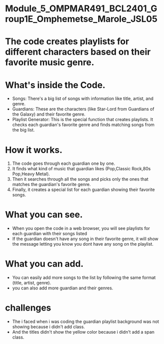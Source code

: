 # Module_5_OMPMAR491_BCL2401_Group1E_Omphemetse_Marole_JSL05

# The code creates playlists for different characters based on their favorite music genre.

# What's inside the Code.

- Songs: There's a big list of songs with information like title, artist, and genre.
- Guardians: These are the characters (like Star-Lord from Guardians of the Galaxy) and their favorite genre.
- Playlist Generator: This is the special function that creates playlists. It checks each guardian's favorite genre and finds matching songs from the big list.

# How it works.

1. The code goes through each guardian one by one.
2. It finds what kind of music that guardian likes (Pop,Classic Rock,80s Pop,Heavy Metal).
3. Then it searches through all the songs and picks only the ones that matches the guardian's favorite genre.
4. Finally, it creates a special list for each guardian showing their favorite songs.

# What you can see.

- When you open the code in a web browser, you will see playlists for each guardian with their songs listed
- If the guardian doesn't have any song in their favorite genre, it will show the message letting you know you dont have any song on the playlist.

# What you can add.

- You can easily add more songs to the list by following the same format (title, artist, genre).
- you can also add more guardian and their genres.

# challenges

- The i faced when i was coding the guardian playlist background was not showing because i didn't add class.
- And the titles didn't show the yellow color because i didn't add a span class.
